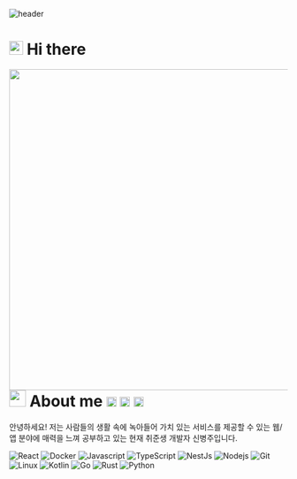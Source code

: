 ![header](https://capsule-render.vercel.app/api?type=egg&color=gradient&height=140&section=header&text=~%24%20Juraffe%2C%20World!&fontSize=50)

# <img src="https://media.giphy.com/media/hvRJCLFzcasrR4ia7z/giphy.gif" width="25px"> Hi there

<img align="right" width="580" src="https://github-profile-summary-cards.vercel.app/api/cards/profile-details?username=aid95&theme=vue" />

# <img src="https://emojis.slackmojis.com/emojis/images/1531849430/4246/blob-sunglasses.gif?1531849430" width="30"/> About me <a href="https://www.notion.so/juraffe/76e0aa9754114e7880bc586da4c44027" target="_blank" rel="noopener noreferrer"><img alt="Notion" src="https://raw.githubusercontent.com/simple-icons/simple-icons/develop/icons/notion.svg" width="18px" height="18px" /></a> <a href="https://www.facebook.com/byeonju.lion.99/" target="_blank" rel="noopener noreferrer"><img alt="Notion" src="https://raw.githubusercontent.com/simple-icons/simple-icons/develop/icons/facebook.svg" width="18px" height="18px" /></a> <a href="https://open.kakao.com/o/sh4yJOac" target="_blank" rel="noopener noreferrer"><img alt="Notion" src="https://raw.githubusercontent.com/simple-icons/simple-icons/develop/icons/kakaotalk.svg" width="18px" height="18px" /></a>

안녕하세요! 저는 사람들의 생활 속에 녹아들어 가치 있는 서비스를 제공할 수 있는 웹/앱 분야에 매력을 느껴 공부하고 있는 현재 취준생 개발자 신병주입니다.

<p>
<img alt="React" src="https://img.shields.io/badge/React-20232A?style=flat-square&logo=react&logoColor=61DAFB" />
<img alt="Docker" src="https://img.shields.io/badge/-Docker-46a2f1?style=flat-square&logo=docker&logoColor=white" />
<img alt="Javascript" src="https://img.shields.io/badge/JavaScript-F7DF1E?style=flat-square&logo=javascript&logoColor=black" />
<img alt="TypeScript" src="https://img.shields.io/badge/-TypeScript-007ACC?style=flat-square&logo=typescript&logoColor=white" />
<img alt="NestJs" src="https://img.shields.io/badge/-NestJs-ea2845?style=flat-square&logo=nestjs&logoColor=white" />
<img alt="Nodejs" src="https://img.shields.io/badge/-NodeJs-43853d?style=flat-square&logo=Node.js&logoColor=white" />
<img alt="Git" src="https://img.shields.io/badge/-Git-F05032?style=flat-square&logo=git&logoColor=white" />
<img alt="Linux" src="https://img.shields.io/badge/-Linux-FCC624?style=flat-square&logo=linux&logoColor=white" />
<img alt="Kotlin" src="https://img.shields.io/badge/Kotlin-0095D5?&style=flat-square&logo=kotlin&logoColor=white" />
<img alt="Go" src="https://img.shields.io/badge/Go-00ADD8?style=flat-square&logo=go&logoColor=white" />
<img alt="Rust" src="https://img.shields.io/badge/Rust-000000?style=flat-square&logo=rust&logoColor=white" />
<img alt="Python" src="https://img.shields.io/badge/Python-14354C?style=flat-square&logo=python&logoColor=white" />
</p>
